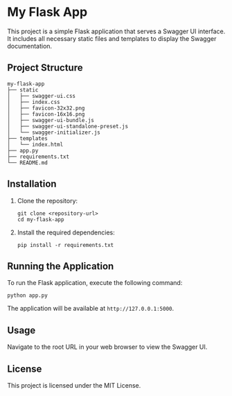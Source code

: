 # My Flask App

This project is a simple Flask application that serves a Swagger UI interface. It includes all necessary static files and templates to display the Swagger documentation.

## Project Structure

```
my-flask-app
├── static
│   ├── swagger-ui.css
│   ├── index.css
│   ├── favicon-32x32.png
│   ├── favicon-16x16.png
│   ├── swagger-ui-bundle.js
│   ├── swagger-ui-standalone-preset.js
│   └── swagger-initializer.js
├── templates
│   └── index.html
├── app.py
├── requirements.txt
└── README.md
```

## Installation

1. Clone the repository:
   ```
   git clone <repository-url>
   cd my-flask-app
   ```

2. Install the required dependencies:
   ```
   pip install -r requirements.txt
   ```

## Running the Application

To run the Flask application, execute the following command:
```
python app.py
```

The application will be available at `http://127.0.0.1:5000`.

## Usage

Navigate to the root URL in your web browser to view the Swagger UI.

## License

This project is licensed under the MIT License.